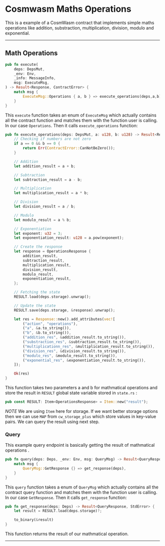 # Cosmwasm Maths Operations

This is a  example of a CosmWasm contract that implements simple maths operations like addition, substraction, multiplication, division, modulo and exponential.

---

## Math Operations

```rust
pub fn execute(
    deps: DepsMut,
    _env: Env,
    _info: MessageInfo,
    msg: ExecuteMsg,
) -> Result<Response, ContractError> {
    match msg {
        ExecuteMsg::Operations { a, b } => execute_operations(deps,a,b),
    }
}
```

This `execute` function takes an enum of `ExecuteMsg` which actually contains all the contract function and matches them with the function user is calling. In our case `Operations`. Then it calls `execute_operations` function:

```rust
pub fn execute_operations(deps: DepsMut, a: u128, b: u128) -> Result<Response, ContractError> {
    // Checking if numbers are not zero
    if a == 0 && b == 0 {
        return Err(ContractError::CanNotBeZero());
    }

    // Addition
    let addition_result = a + b;

    // Subtraction
    let subtraction_result = a - b;

    // Multiplication
    let multiplication_result = a * b;

    // Division
    let division_result = a / b;

    // Modulo
    let modulo_result = a % b;

    // Exponentiation
    let exponent: u32 = 3;
    let exponentiation_result: u128 = a.pow(exponent);

    // Create the response
    let response = OperationsResponse {
        addition_result,
        subtraction_result,
        multiplication_result,
        division_result,
        modulo_result,
        exponentiation_result,
    };

    // Fetching the state
    RESULT.load(deps.storage).unwrap();

    // Update the state
    RESULT.save(deps.storage, &response).unwrap();

    let res = Response::new().add_attributes(vec![
        ("action", "operations"),
        ("a", &a.to_string()),
        ("b", &b.to_string()),
        ("addition_res", &addition_result.to_string()),
        ("substraction_res", &subtraction_result.to_string()),
        ("multiplicationn_res", &multiplication_result.to_string()),
        ("division_res", &division_result.to_string()),
        ("modulo_res", &modulo_result.to_string()),
        ("exponential_res", &exponentiation_result.to_string()),
    ]);

    Ok(res)
}
```

This function takes two parameters a and b for mathmatical operations and store the result in `RESULT` global state variable stored in `state.rs` :

```rust
pub const RESULT: Item<OperationsResponse> = Item::new("result");
```

*NOTE*  We are using `Item` here for storage. If we want better storage options then we can use `MAP` from `cw_storage_plus` which store values in key-value pairs.
We can query the result using next step.

### Query

This example query endpoint is basically getting the result  of mathmatical operations  .

```rust
pub fn query(deps: Deps, _env: Env, msg: QueryMsg) -> Result<QueryResponse, StdError> {
    match msg {
        QueryMsg::GetResponse {} => get_response(deps),
    }
}
```
This `query` function takes a enum of `QueryMsg` which actually contains all the contract query function and matches them with the function user is calling. In our case `GetResponse`. Then it calls `get_response` function:

```rust
pub fn get_response(deps: Deps) -> Result<QueryResponse, StdError> {
    let result = RESULT.load(deps.storage)?;

    to_binary(&result)
}
```
 This function returns the result of our mathmatical operation.

---

